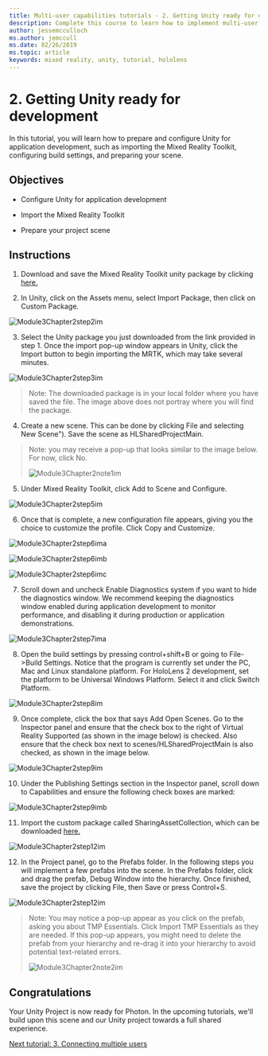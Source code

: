 ```yaml
---
title: Multi-user capabilities tutorials - 2. Getting Unity ready for development 
description: Complete this course to learn how to implement multi-user shared experiences within a HoloLens 2 application.
author: jessemcculloch
ms.author: jemccull
ms.date: 02/26/2019
ms.topic: article
keywords: mixed reality, unity, tutorial, hololens
---
```


# 2. Getting Unity ready for development 


In this tutorial, you will learn how to prepare and configure Unity for application development, such as importing the Mixed Reality Toolkit, configuring build settings, and preparing your scene.

## Objectives

- Configure Unity for application development

- Import the Mixed Reality Toolkit

- Prepare your project scene

## Instructions

1. Download and save the Mixed Reality Toolkit unity package by clicking [here.](https://github.com/microsoft/MixedRealityToolkit-Unity/releases/download/v2.0.0-RC2.1/Microsoft.MixedReality.Toolkit.Unity.Foundation-v2.0.0-RC2.1.unitypackage)

2. In Unity, click on the Assets menu, select Import Package, then click on Custom Package.

![Module3Chapter2step2im](images/module3chapter2step2im.PNG)

3. Select the Unity package you just downloaded from the link provided in step 1. Once the import pop-up window appears in Unity, click the Import button to begin importing the MRTK, which may take several minutes.

![Module3Chapter2step3im](images/module3chapter2step3im.PNG)

> Note: The downloaded package is in your local folder where you have saved the file. The image above does not portray where you will find the package.

4. Create a new scene. This can be done by clicking File and selecting New Scene"). Save the scene as HLSharedProjectMain.

> Note: you may receive a pop-up that looks similar to the image below. For now, click No.
>
> ![Module3Chapter2note1im](images/module3chapter2note1im.PNG)

5. Under Mixed Reality Toolkit, click Add to Scene and Configure.

![Module3Chapter2step5im](images/module3chapter2step5im.PNG)

6. Once that is complete, a new configuration file appears, giving you the choice to customize the profile. Click Copy and Customize.

![Module3Chapter2step6ima](images/module3chapter2step6ima.PNG)

![Module3Chapter2step6imb](images/module3chapter2step6imb.PNG)

![Module3Chapter2step6imc](images/module3chapter2step6imc.PNG)

7. Scroll down and uncheck Enable Diagnostics system if you want to hide the diagnostics window. We recommend keeping the diagnostics window enabled during application development to monitor performance, and disabling it during production or application demonstrations. 

![Module3Chapter2step7ima](images/module3chapter2step7ima.PNG)

8. Open the build settings by pressing control+shift+B or going to File->Build Settings. Notice that the program is currently set under the PC, Mac and Linux standalone platform. For HoloLens 2 development, set the platform to be Universal Windows Platform. Select it and click Switch Platform.

![Module3Chapter2step8im](images/module3chapter2step8im.PNG)

9. Once complete, click the box that says Add Open Scenes. Go to the Inspector panel and ensure that the check box to the right of Virtual Reality Supported (as shown in the image below) is checked. Also ensure that the check box next to scenes/HLSharedProjectMain is also checked, as shown in the image below.

![Module3Chapter2step9im](images/module3chapter2step9im.PNG)

10. Under the Publishing Settings section in the Inspector panel, scroll down to Capabilities and ensure the following check boxes are marked:

![Module3Chapter2step9imb](images/module3chapter2step9imb.PNG)

11. Import the custom package called SharingAssetCollection, which can be downloaded [here.](https://github.com/microsoft/MixedRealityLearning/releases/tag/development)

![Module3Chapter2step12im](images/module3chapter2step11im.PNG)

12. In the Project panel, go to the Prefabs folder. In the following steps you will implement a few prefabs into the scene. In the Prefabs folder, click and drag the prefab, Debug Window into the hierarchy. Once finished, save the project by clicking File, then Save or press Control+S.

![Module3Chapter2step12im](images/module3chapter2step12im.PNG)

   > Note: You may notice a pop-up appear as you click on the prefab, asking you about TMP Essentials. Click Import TMP Essentials as they are needed. If this pop-up appears, you might need to delete the prefab from your hierarchy and re-drag it into your hierarchy to avoid potential text-related errors.
   >
>![Module3Chapter2note2im](images/module3chapter2note2im.PNG)


## Congratulations

Your Unity Project is now ready for Photon. In the upcoming tutorials, we'll build upon this scene and our Unity project towards a full shared experience.

[Next tutorial: 3. Connecting multiple users](mrlearning-sharing(photon)-ch3.md)

